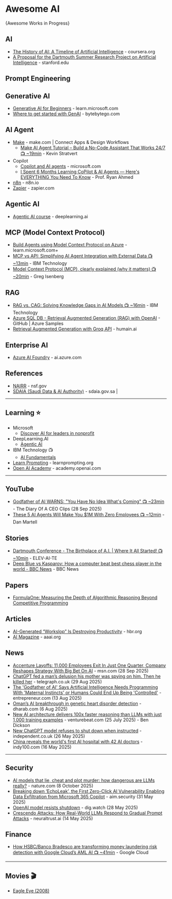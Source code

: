 # Awesome AI
{Awesome Works in Progress}


## AI
* [The History of AI: A Timeline of Artificial Intelligence](https://www.coursera.org/articles/history-of-ai) - coursera.org
* [A Proposal for the Dartmouth Summer Research Project on Artificial Intelligence](http://jmc.stanford.edu/articles/dartmouth/dartmouth.pdf) - stanford.edu


## Prompt Engineering

## Generative AI
* [Generative AI for Beginners](https://learn.microsoft.com/en-us/shows/generative-ai-for-beginners/) - learn.microsoft.com
* [Where to get started with GenAI](https://blog.bytebytego.com/p/where-to-get-started-with-genai) - bytebytego.com


## AI Agent
* [Make](https://www.make.com) - make.com | Connect Apps & Design Workflows
  - [Make AI Agent Tutorial – Build a No-Code Assistant That Works 24/7 📺 ~19min](https://www.youtube.com/watch?v=wwhFP30uGmE) - Kevin Stratvert
* Copilot
  - [Copilot and AI agents](https://www.microsoft.com/en-us/microsoft-copilot/copilot-101/copilot-ai-agents) - microsoft.com
  - [I Spent 6 Months Learning CoPilot & AI Agents — Here's EVERYTHING You Need To Know](https://www.youtube.com/watch?v=_sRzTB9CIxQ) - Prof. Ryan Ahmed
* [n8n](https://n8n.io/) - n8n.io
* [Zapier](https://zapier.com) - zapier.com

## Agentic AI
* [Agentic AI course](https://learn.deeplearning.ai/courses/agentic-ai/lesson/pu5xbv/welcome!) - deeplearning.ai


## MCP (Model Context Protocol)
* [Build Agents using Model Context Protocol on Azure](https://learn.microsoft.com/en-us/azure/developer/ai/intro-agents-mcp) - learn.microsoft.com+
* [MCP vs API: Simplifying AI Agent Integration with External Data 📺 ~13min](https://www.youtube.com/watch?v=7j1t3UZA1TY) - IBM Technology
* [Model Context Protocol (MCP), clearly explained (why it matters) 📺 ~20min](https://www.youtube.com/watch?v=7j_NE6Pjv-E) - Greg Isenberg

## RAG
* [RAG vs. CAG: Solving Knowledge Gaps in AI Models 📺 ~16min](https://www.youtube.com/watch?v=HdafI0t3sEY) - IBM Technology
* [Azure SQL DB - Retrieval Augmented Generation (RAG) with OpenAI](https://github.com/azure-samples/azure-sql-db-chatbot) - GitHub | Azure Samples
* [Retrieval Augmented Generation with Groq API](https://groq.humain.ai/retrieval-augmented-generation-with-groq-api/) - humain.ai


## Enterprise AI 
* [Azure AI Foundry](https://ai.azure.com/) - ai.azure.com


## References
* [NAIRR](https://www.nsf.gov/focus-areas/artificial-intelligence/nairr) - nsf.gov
* [SDAIA (Saudi Data & Al Authority)](https://sdaia.gov.sa/) - sdaia.gov.sa |  
  
-----

## Learning ⭐
* Microsoft
  - [Discover AI for leaders in nonprofit](https://learn.microsoft.com/en-us/training/paths/discover-ai-leaders-nonprofit/)
* DeepLearning.AI
  - [Agentic AI](https://learn.deeplearning.ai/courses/agentic-ai/)
* IBM Technology 📺
  - [AI Fundamentals](https://www.youtube.com/playlist?list=PLOspHqNVtKADfxkuDuHduUkDExBpEt3DF)
* [Learn Prompting](https://learnprompting.org/) - learnprompting.org
* [Open AI Academy](https://academy.openai.com/) - academy.openai.com
-----

## YouTube
* [Godfather of AI WARNS: "You Have No Idea What's Coming" 📺 ~23min](https://www.youtube.com/watch?v=5KmopXwjXik) - The Diary Of A CEO Clips (28 Sep 2025)
* [These 5 AI Agents Will Make You $1M With Zero Employees 📺 ~12min](https://www.youtube.com/watch?v=sIugzOQz7Vk) - Dan Martell

## Stories
* [Dartmouth Conference - The Birthplace of A.I. | Where It All Started! 📺 ~10min](https://www.youtube.com/watch?v=5Ur-Nf85ARw) - ELEV-AI-TE
* [Deep Blue vs Kasparov: How a computer beat best chess player in the world - BBC News](https://www.youtube.com/watch?v=KF6sLCeBj0s) - BBC News

## Papers
* [FormulaOne: Measuring the Depth of Algorithmic Reasoning Beyond Competitive Programming](https://arxiv.org/pdf/2507.13337)

## Articles
* [AI-Generated “Workslop” Is Destroying Productivity](https://hbr.org/2025/09/ai-generated-workslop-is-destroying-productivity) - hbr.org
* [AI Magazine](https://ojs.aaai.org/aimagazine/index.php/aimagazine/index) - aaai.org

## News
* [Accenture Layoffs: 11,000 Employees Exit In Just One Quarter, Company Reshapes Strategy With Big Bet On AI](https://www.msn.com/en-in/lifestyle/style/accenture-layoffs-11000-employees-exit-in-just-one-quarter-company-reshapes-strategy-with-big-bet-on-ai/ar-AA1NsJvU) - msn.com (28 Sep 2025)
* [ChatGPT fed a man’s delusion his mother was spying on him. Then he killed her](https://www.telegraph.co.uk/us/news/2025/08/29/chatgpt-delusions-man-killed-mother/?msockid=384df28e91e76f200fc5e7c790ff6e63) - telegraph.co.uk (29 Aug 2025)
* [The 'Godfather of AI' Says Artificial Intelligence Needs Programming With 'Maternal Instincts' or Humans Could End Up Being 'Controlled'](https://www.entrepreneur.com/business-news/godfather-of-ai-geoffrey-hinton-ai-needs-maternal-instincts/495867) - entrepreneur.com (13 Aug 2025)
* [Oman’s AI breakthrough in genetic heart disorder detection](https://dharab.com/omans-ai-breakthrough-in-genetic-heart-disorder-detection/) - dharab.com (6 Aug 2025)
* [New AI architecture delivers 100x faster reasoning than LLMs with just 1,000 training examples](https://venturebeat.com/ai/new-ai-architecture-delivers-100x-faster-reasoning-than-llms-with-just-1000-training-examples/) - venturebeat.com (25 July 2025) - Ben Dickson
* [New ChatGPT model refuses to shut down when instructed](https://www.independent.co.uk/tech/ai-safety-new-chatgpt-o3-openai-b2757814.html) - independent.co.uk (26 May 2025)
* [China reveals the world's first AI hospital with 42 AI doctors](https://www.indy100.com/science-tech/china-first-ai-hospital-42-ai-doctors-2672029016) - indy100.com (16 May 2025)

-----

## Security
* [AI models that lie, cheat and plot murder: how dangerous are LLMs really?](https://www.nature.com/articles/d41586-025-03222-1) - nature.com (8 October 2025)
* [Breaking down ‘EchoLeak’, the First Zero-Click AI Vulnerability Enabling Data Exfiltration from Microsoft 365 Copilot](https://www.aim.security/post/echoleak-blogpost) - aim.security (31 May 2025)
* [OpenAI model resists shutdown](https://dig.watch/updates/openai-model-resists-shutdown) - dig.watch (28 May 2025)
* [Crescendo Attacks: How Real-World LLMs Respond to Gradual Prompt Attacks](https://neuraltrust.ai/blog/crescendo-gradual-prompt-attacks) - neuraltrust.ai (14 May 2025)
 
## Finance
* [How HSBC/Banco Bradesco are transforming money laundering risk detection with Google Cloud’s AML AI 📺 ~41min](https://www.youtube.com/watch?v=Cmj9bESi2To) - Google Cloud

-----

## Movies 🎬
* [Eagle Eye (2008)](https://www.imdb.com/title/tt1059786)
